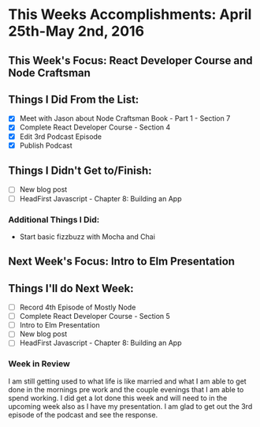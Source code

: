 # This Weeks Accomplishments: April 25th-May 2nd, 2016

## This Week's Focus: React Developer Course and Node Craftsman

## Things I Did From the List:
- [x] Meet with Jason about Node Craftsman Book - Part 1 - Section 7
- [x] Complete React Developer Course - Section 4
- [x] Edit 3rd Podcast Episode
- [x] Publish Podcast

## Things I Didn't Get to/Finish:
- [ ] New blog post
- [ ] HeadFirst Javascript - Chapter 8: Building an App

### Additional Things I Did:
- Start basic fizzbuzz with Mocha and Chai

## Next Week's Focus: Intro to Elm Presentation

## Things I'll do Next Week:
- [ ] Record 4th Episode of Mostly Node
- [ ] Complete React Developer Course - Section 5
- [ ] Intro to Elm Presentation
- [ ] New blog post
- [ ] HeadFirst Javascript - Chapter 8: Building an App

### Week in Review
I am still getting used to what life is like married and what I am able to get done in the mornings pre work and the couple evenings that I am able to spend working. I did get a lot done this week and will need to in the upcoming week also as I have my presentation. I am glad to get out the 3rd episode of the podcast and see the response.
